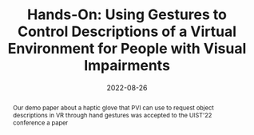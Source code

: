 ---
title: "Hands-On: Using Gestures to Control Descriptions of a Virtual Environment for People with Visual Impairments"
image: "https://rgonzalezp.github.io/src/assets/img/general/XAnimation.gif"
date: 2022-08-26
abstract: Our demo paper about a haptic glove that PVI can use to request object descriptions in VR through hand gestures was accepted to the UIST'22 conference a paper 
subtext: Accepted!
---